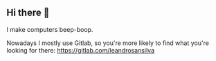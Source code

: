 ## Hi there 👋

I make computers beep-boop.

Nowadays I mostly use Gitlab, so you're more likely to find what you're looking for there: https://gitlab.com/leandrosansilva
